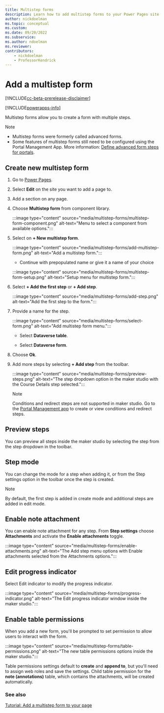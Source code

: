 ```yaml
---
title: Multistep forms
description: Learn how to add multistep forms to your Power Pages site.
author: nickdoelman
ms.topic: conceptual
ms.custom: 
ms.date: 09/20/2022
ms.subservice:
ms.author: ndoelman 
ms.reviewer: 
contributors:
    - nickdoelman
    - ProfessorKendrick
---
```


# Add a multistep form

[!INCLUDE[cc-beta-prerelease-disclaimer](../includes/cc-beta-prerelease-disclaimer.md)]

[!INCLUDE[powerapps-info](../includes/cc-powerapps-info.md)]

Multistep forms allow you to create a form with multiple steps.

> [!NOTE]
>
> - Multistep forms were formerly called advanced forms.
> - Some features of multistep forms still need to be configured using the Portal Management App. More information: [Define advanced form steps for portals](/power-apps/maker/portals/configure/web-form-steps).

## Create new multistep form

1. Go to [Power Pages](https://make.powerpages.microsoft.com/).

1. Select **Edit** on the site you want to add a page to.

1. Add a section on any page.

1. Choose **Multistep form** from component library.

    :::image type="content" source="media/multistep-forms/multistep-form-component.png" alt-text="Menu to select a component from available options.":::

1. Select on **+ New multistep form**.

    :::image type="content" source="media/multistep-forms/add-multistep-form.png" alt-text="Add a multistep form.":::

    - Continue with prepopulated name or give it a name of your choice
    
    :::image type="content" source="media/multistep-forms/multistep-form-setup.png" alt-text="Setup menu for multistep form.":::

1. Select **+ Add the first step** or **+ Add step**.

    :::image type="content" source="media/multistep-forms/add-step.png" alt-text="Add the first step to the form.":::

1. Provide a name for the step.

    :::image type="content" source="media/multistep-forms/select-form.png" alt-text="Add multistep form menu.":::

    - Select **Dataverse table**.

    - Select **Dataverse form**.

1.  Choose **Ok**.

1. Add more steps by selecting **+ Add step** from the toolbar. 

    :::image type="content" source="media/multistep-forms/preview-steps.png" alt-text="The step dropdown option in the maker studio with the Course Details step selected.":::

    > [!NOTE]
    > Conditions and redirect steps are not supported in maker studio.  Go to the [Portal Management app](/power-apps/maker/poertals/configure/configure-portal) to create or view conditions and redirect steps.


## Preview steps

You can preview all steps inside the maker studio by selecting the step from the step dropdown in the toolbar.

## Step mode

You can change the mode for a step when adding it, or from the Step settings option in the toolbar once the step is created.

> [!NOTE] 
> By default, the first step is added in create mode and additional steps are added in edit mode.

## Enable note attachment

You can enable note attachment for any step.  From **Step settings** choose **Attachments** and activate the **Enable attachments** toggle.

:::image type="content" source="media/multistep-forms/enable-attachments.png" alt-text="The Add step menu options with Enable attachments selected from the Attachments options.":::

## Edit progress indicator

Select Edit indicator to modify the progress indicator.

:::image type="content" source="media/multistep-forms/progress-indicator.png" alt-text="The Edit progress indicator window inside the maker studio.":::

## Enable table permissions

When you add a new form, you'll be prompted to set permission to allow users to interact with the form. 

:::image type="content" source="media/multistep-forms/table-permissions.png" alt-text="The new table permissions options inside the maker studio.":::

Table permissions settings default to **create** and **append to**, but you'll need to assign web roles and save the settings. Child table permission for the **note (annotations)** table, which contains the attachments, will be created automatically.  

### See also

[Tutorial: Add a multistep form to your page](tutorial-add-multi-step-form.md)